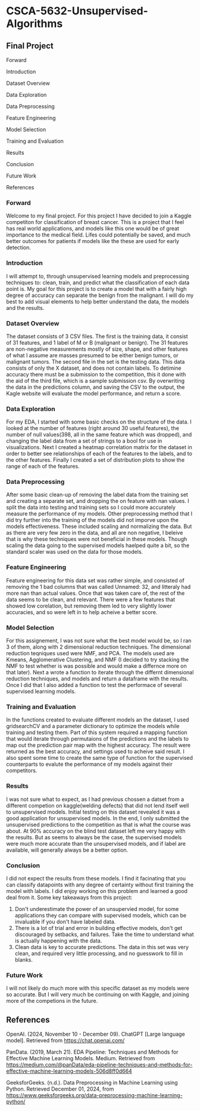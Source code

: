 # CSCA-5632-Unsupervised-Algorithms
## Final Project

Forward

Introduction

Dataset Overview

Data Exploration

Data Preprocessing

Feature Engineering

Model Selection

Training and Evaluation

Results

Conclusion

Future Work

References


### Forward
Welcome to my final project. For this project I have decided to join a Kaggle competiton for classification of breast cancer. This is a project that I feel has real world
applications, and models like this one would be of great importance to the medical field. Lifes could potentially be saved, and much better outcomes for patients if models
like the these are used for early detection.   

### Introduction
I will attempt to, through unsupervised learning models and preprocessing techniques to: clean, train, and predict what the classification of each data point is. My goal
for this project is to create a model that with a fairly high degree of accuracy can separate the benign from the malignant. I will do my best to add visual elements to
help better understand the data, the models and the results.

### Dataset Overview
The dataset consists of 3 CSV files. The first is the training data, it consist of 31 features, and 1 label of M or B (malignant or benign). The 31 features are non-negative
measurements mostly of size, shape, and other features of what I assume are masses presumed to be either benign tumors, or malignant tumors.  The second file in the set is
the testing data. This data consists of only the X dataset, and does not contain labels. To detimine accuracy there must be a submission to the competition, this it done with
the aid of the third file, which is a sample submission csv. By overwriting the data in the predictions column, and saving the CSV to the output, the Kagle website will
evaluate the model performance, and return a score.   

### Data Exploration
For my EDA, I started with some basic checks on the structure of the data. I looked at the number of features (right around 30 useful features), the number of null values(398,
all in the same feature which was dropped), and changing the label data from a set of strings to a bool for use in visualizations. Next I created a heatmap
correlation matrix for the dataset in order to better see relationships of each of the features to the labels, and to the other features. Finally I created a set of
distribution plots to show the range of each of the features.

### Data Preprocessing
After some basic clean-up of removing the label data from the training set and creating a separate set, and dropping the on feature with nan values. I split the data into
testing and training sets so I could more accurately measure the performance of my models. Other preprocessing method that I did try further into the training of the models
did not imporve upon the models effectiveness. These included scaling and normalizing the data. But as there are very few zero in the data, and all are non negative, I beleive
that is why these techniques were not beneficial in these models. Though scaling the data going to the supervised models haelped quite a bit, so the standard scaler was used
on the data for those models.

### Feature Engineering
Feature engineering for this data set was rather simple, and consisted of removing the 1 bad columns that was called Unnamed: 32, and litteraly had more nan than actual
values. Once that was taken care of, the rest of the data seems to be clean, and relevant. There were a few features that showed low corelation, but removing them led to very
slightly lower accuracies, and so were left in to help acheive a better score. 

### Model Selection
For this assignement, I was not sure what the best model would be, so I ran 3 of them, along with 2 dimensional reduction techniques. The dimensional reduction teqniques used
were NMF, and PCA. The models used are Kmeans, Agglomerative Clustering, and NMF (I decided to try stacking the NMF to test whether is was possible and would make a differnce
more on that later). Next a wrote a function to iterate through the differnt dimensional reduction techniques, and models and return a dataframe with the results. Once I did
that I also added a function to test the performace of several supervised learning models. 

### Training and Evaluation
In the functions created to evaluate different models an the dataset, I used gridsearchCV and a parameter dictionary to optimize the models while training and testing them.
Part of this system required a mapping function that would iterate through permutaions of the predictions and the labels to map out the prediction pair map with the highest
accuracy. The result were returned as the best accuracy, and settings used to acheive said result. I also spent some time to create the same type of function for the
supervised counterparts to evalute the performance of my models against their competitors.

### Results
I was not sure what to expect, as I had previous chossen a datset from a different competion on kaggle(welding defects) that did not lend itself well to unsupervised models.
Initial testing on this dataset revealed it was a good application for unsupervised models. In the end, I only submitted the unsupervised predictions to the competition as that
is what the course was about. At 90% accuracy on the blind test dataset left me very happy with the results. But as seems to always be the case, the supervised models were much
more accurate than the unsupervised models, and if label are available, will generally always be a better option. 

### Conclusion
I did not expect the results from these models. I find it facinating that you can classify datapoints with any degree of certainty without first training the model with labels.
I did enjoy working on this problem and learned a good deal from it.
Some key takeaways from this project:
1. Don't underestimate the power of an unsupervied model, for some applications they can compare with supervised models, which can be invaluable if you don't have labeled data.
2. There is a lot of trial and error in building effective models, don't get discouraged by setbacks, and failures. Take the time to understand what is actually happening with
the data.
3. Clean data is key to accurate predictions. The data in this set was very clean, and required very little processing, and no guesswork to fill in blanks.  

### Future Work
I will not likely do much more with this specific dataset as my models were so accurate. But I will very much be continuing on with Kaggle, and joining more of the competions
in the future.

## References

OpenAI. (2024, November 10 - December 09). ChatGPT [Large language model]. Retrieved from https://chat.openai.com/

PanData. (2019, March 21). EDA Pipeline: Techniques and Methods for Effective Machine Learning Models. Medium. Retrieved from https://medium.com/@panData/eda-pipeline-techniques-and-methods-for-effective-machine-learning-models-506d8ff0d664

GeeksforGeeks. (n.d.). Data Preprocessing in Machine Learning using Python. Retrieved December 01, 2024, from https://www.geeksforgeeks.org/data-preprocessing-machine-learning-python/

